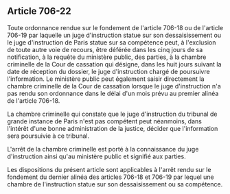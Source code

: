Article 706-22
----
Toute ordonnance rendue sur le fondement de l'article 706-18 ou de l'article
706-19 par laquelle un juge d'instruction statue sur son dessaisissement ou le
juge d'instruction de Paris statue sur sa compétence peut, à l'exclusion de
toute autre voie de recours, être déférée dans les cinq jours de sa
notification, à la requête du ministère public, des parties, à la chambre
criminelle de la Cour de cassation qui désigne, dans les huit jours suivant la
date de réception du dossier, le juge d'instruction chargé de poursuivre
l'information. Le ministère public peut également saisir directement la chambre
criminelle de la Cour de cassation lorsque le juge d'instruction n'a pas rendu
son ordonnance dans le délai d'un mois prévu au premier alinéa de l'article
706-18.

La chambre criminelle qui constate que le juge d'instruction du tribunal de
grande instance de Paris n'est pas compétent peut néanmoins, dans l'intérêt
d'une bonne administration de la justice, décider que l'information sera
poursuivie à ce tribunal.

L'arrêt de la chambre criminelle est porté à la connaissance du juge
d'instruction ainsi qu'au ministère public et signifié aux parties.

Les dispositions du présent article sont applicables à l'arrêt rendu sur le
fondement du dernier alinéa des articles 706-18 et 706-19 par lequel une chambre
de l'instruction statue sur son dessaisissement ou sa compétence.
